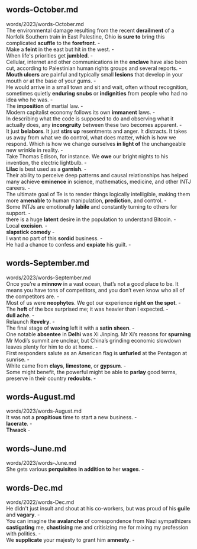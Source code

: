 ## words-October.md ##  
words/2023/words-October.md  
The environmental damage resulting from the recent **derailment** of a Norfolk Southern train in East Palestine, Ohio **is sure to** bring this complicated **scuffle** to the **forefront**. -  
Make a **feint** in the east but hit in the west. -  
When life's priorities get **jumbled**. -  
Cellular, internet and other communications in the **enclave** have also been cut, according to Palestinian human rights groups and several reports. -  
**Mouth ulcers** are painful and typically small **lesions** that develop in your mouth or at the base of your gums. -  
He would arrive in a small town and sit and wait, often without recognition, sometimes quietly **enduring** **snubs** or **indignities** from people who had no idea who he was. -  
The **imposition** of martial law. -  
Modern capitalist economy follows its own **immanent** laws. -  
In describing what the code is supposed to do and observing what it actually does, any **incongruity** between these two becomes apparent. -  
It just **belabors**. It just **stirs up** resentments and anger. It distracts. It takes us away from what we do control, what does matter, which is how we respond. Which is how we change ourselves **in light of** the unchangeable new wrinkle in reality. -  
Take Thomas Edison, for instance. We **owe** our bright nights to his invention, the electric lightbulb. -  
**Lilac** is best used as a **garnish**. -  
Their ability to perceive deep patterns and causal relationships has helped many achieve **eminence** in science, mathematics, medicine, and other INTJ careers. -  
The ultimate goal of Te is to render things logically intelligible, making them more **amenable** to human manipulation, **prediction**, and control. -  
Some INTJs are emotionally **labile** and constantly turning to others for support. -  
there is a huge **latent** desire in the population to understand Bitcoin. -  
Local **excision**. -  
**slapstick comedy** -  
I want no part of this **sordid** business. -  
He had a chance to confess and **expiate** his guilt. -  

## words-September.md ##  
words/2023/words-September.md  
Once you’re a **minnow** in a vast ocean, that’s not a good place to be. It means you have tons of competitors, and you don’t even know who all of the competitors are. -  
Most of us were **neophytes**. We got our experience **right on the spot**. -  
The **heft** of the box surprised me; it was heavier than I expected. -  
**dull ache**. -  
Relaunch **Revelry**. -  
The final stage of **waxing** left it with a **satin** **sheen**. -  
One notable **absentee** in **Delhi** was Xi Jinping. Mr Xi’s reasons for **spurning** Mr Modi’s summit are unclear, but China’s grinding economic slowdown leaves plenty for him to do at home. -  
First responders salute as an American flag is **unfurled** at the Pentagon at sunrise. -  
White came from **clays**, **limestone**, or **gypsum**. -  
Some might benefit, the powerful might be able to **parlay** good terms, preserve in their country **redoubts**. -  

## words-August.md ##  
words/2023/words-August.md  
It was not a **propitious** time to start a new business. -  
**lacerate**. -  
**Thwack** -  

## words-June.md ##  
words/2023/words-June.md  
She gets various **perquisites** **in addition to** her **wages**. -  

## words-Dec.md ##  
words/2022/words-Dec.md  
He didn't just insult and shout at his co-workers, but was proud of his **guile** and **vagary**. -  
You can imagine the **avalanche** of correspondence from Nazi sympathizers **castigating** me, **chastising** me and critisizing me for mixing my profession with politics. -  
We **supplicate** your majesty to grant him **amnesty**. -  
